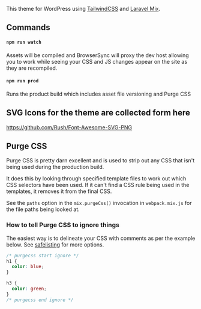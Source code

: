 This theme for WordPress using [TailwindCSS](https://tailwindcss.com/) and [Laravel Mix](https://laravel.com/docs/5.8/mix).
## Commands

#### `npm run watch`

Assets will be compiled and BrowserSync will proxy the dev host allowing you to work while seeing your CSS and JS changes appear on the site as they are recompiled.

#### `npm run prod`

Runs the product build which includes asset file versioning and Purge CSS 

## SVG Icons for the theme are collected form here
https://github.com/Rush/Font-Awesome-SVG-PNG

## Purge CSS

Purge CSS is pretty darn excellent and is used to strip out any CSS that isn't being used during the production build. 

It does this by looking through specified template files to work out which CSS selectors have been used. If it can't 
find a CSS rule being used in the templates, it removes it from the final CSS. 

See the `paths` option in the `mix.purgeCss()` invocation in `webpack.mix.js` for the file paths being looked at. 

### How to tell Purge CSS to ignore things

The easiest way is to delineate your CSS with comments as per the example below. See 
[safelisting](https://purgecss.com/safelisting.html) for more options.   

```css
/* purgecss start ignore */
h1 {
  color: blue;
}

h3 {
  color: green;
}
/* purgecss end ignore */
```
